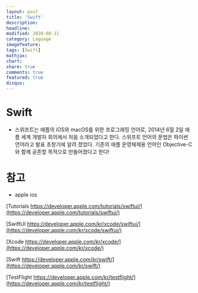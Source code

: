 ```yaml
---
layout: post
title: 'Swift'
description:
headline:
modified: 2020-08-11
category: Laguage
imagefeature:
tags: [Swift]
mathjax:
chart:
share: true
comments: true
featured: true
disqus:
---
```


# Swift

-   스위프트는 애플의 iOS와 macOS를 위한 프로그래밍 언어로, 2014년 6월 2일 애플 세계 개발자 회의에서 처음 소개되었다고 한다. 스위프트 언어의 문법은 파이썬 언어라고 발표 초창기에 알려 졌었다. 기존의 애플 운영체제용 언어인 Objective-C와 함께 공존할 목적으로 만들어졌다고 한다!

# 참고

-   apple ios

[Tutorials https://developer.apple.com/tutorials/swiftui/](https://developer.apple.com/tutorials/swiftui/)

[SwiftUI https://developer.apple.com/kr/xcode/swiftui/](https://developer.apple.com/kr/xcode/swiftui/)

[Xcode https://developer.apple.com/kr/xcode/](https://developer.apple.com/kr/xcode/)

[Swift https://developer.apple.com/kr/swift/](https://developer.apple.com/kr/swift/)

[TestFlight https://developer.apple.com/kr/testflight/](https://developer.apple.com/kr/testflight/)
